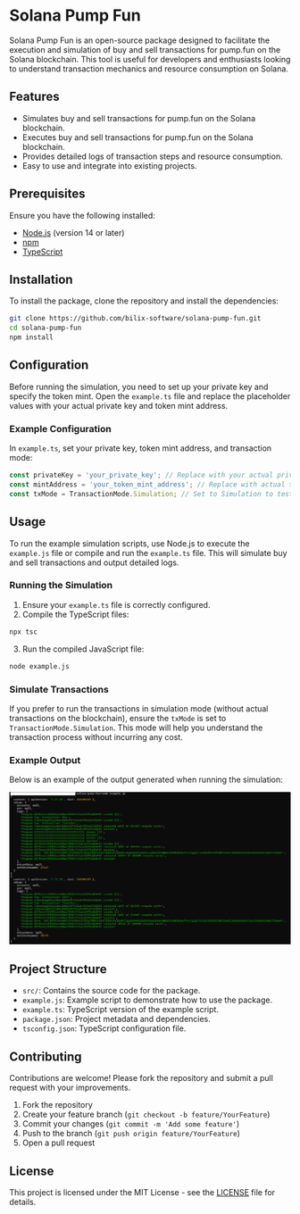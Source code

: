 
# Solana Pump Fun

Solana Pump Fun is an open-source package designed to facilitate the execution and simulation of buy and sell transactions for pump.fun on the Solana blockchain. This tool is useful for developers and enthusiasts looking to understand transaction mechanics and resource consumption on Solana.

## Features

- Simulates buy and sell transactions for pump.fun on the Solana blockchain.
- Executes buy and sell transactions for pump.fun on the Solana blockchain.
- Provides detailed logs of transaction steps and resource consumption.
- Easy to use and integrate into existing projects.

## Prerequisites

Ensure you have the following installed:

- [Node.js](https://nodejs.org/) (version 14 or later)
- [npm](https://www.npmjs.com/)
- [TypeScript](https://www.typescriptlang.org/)

## Installation

To install the package, clone the repository and install the dependencies:

```bash
git clone https://github.com/bilix-software/solana-pump-fun.git
cd solana-pump-fun
npm install
```

## Configuration

Before running the simulation, you need to set up your private key and specify the token mint. Open the `example.ts` file and replace the placeholder values with your actual private key and token mint address.

### Example Configuration

In `example.ts`, set your private key, token mint address, and transaction mode:

```typescript
const privateKey = 'your_private_key'; // Replace with your actual private key
const mintAddress = 'your_token_mint_address'; // Replace with actual token mint address
const txMode = TransactionMode.Simulation; // Set to Simulation to test, Execution to perform
```

## Usage

To run the example simulation scripts, use Node.js to execute the `example.js` file or compile and run the `example.ts` file. This will simulate buy and sell transactions and output detailed logs.

### Running the Simulation

1. Ensure your `example.ts` file is correctly configured.
2. Compile the TypeScript files:

```bash
npx tsc
```

3. Run the compiled JavaScript file:

```bash
node example.js
```

### Simulate Transactions

If you prefer to run the transactions in simulation mode (without actual transactions on the blockchain), ensure the `txMode` is set to `TransactionMode.Simulation`. This mode will help you understand the transaction process without incurring any cost.

### Example Output

Below is an example of the output generated when running the simulation:

![Example Output](image.png)

## Project Structure

- `src/`: Contains the source code for the package.
- `example.js`: Example script to demonstrate how to use the package.
- `example.ts`: TypeScript version of the example script.
- `package.json`: Project metadata and dependencies.
- `tsconfig.json`: TypeScript configuration file.

## Contributing

Contributions are welcome! Please fork the repository and submit a pull request with your improvements.

1. Fork the repository
2. Create your feature branch (`git checkout -b feature/YourFeature`)
3. Commit your changes (`git commit -m 'Add some feature'`)
4. Push to the branch (`git push origin feature/YourFeature`)
5. Open a pull request

## License

This project is licensed under the MIT License - see the [LICENSE](LICENSE) file for details.
